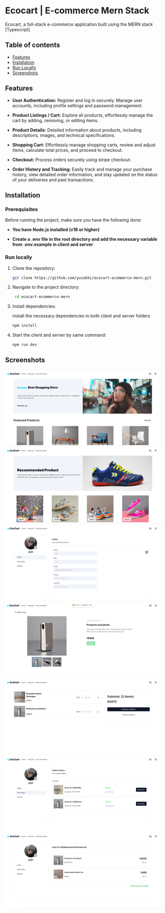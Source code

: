 # Ecocart | E-commerce Mern Stack

Ecocart, a full-stack e-commerce application built using the MERN stack [Typescript]

## Table of contents

- [Features](#features)
- [Installation](#installation)
- [Run Locally](#run-locally)
- [Screenshots](#screenshots)

## Features

- **User Authentication:** Register and log in securely. Manage user accounts, including profile settings and password management.

- **Product Listings / Cart:** Explore all products, effortlessly manage the cart by adding, removing, or editing items.

- **Product Details:** Detailed information about products, including descriptions, images, and technical specifications.

- **Shopping Cart:** Effortlessly manage shopping carts, review and adjust items, calculate total prices, and proceed to checkout.

- **Checkout:** Process orders securely using stripe checkout.

- **Order History and Tracking:** Easily track and manage your purchase history, view detailed order information, and stay updated on the status of your deliveries and past transactions.

## Installation

### Prerequisites

Before running the project, make sure you have the following done:

- **You have Node.js installed (v18 or higher)**

- **Create a .env file in the root directory and add the necessary variable from .env.example in client and server**

### Run locally

1. Clone the repository:

   ```bash
   git clone https://github.com/yuzakki/ecocart-ecommerce-mern.git
   ```

2. Navigate to the project directory:

   ```bash
    cd ecocart-ecommerce-mern
   ```

3. Install dependencies:

   install the necessary dependencies in both client and server folders

   ```bash
   npm install
   ```

4. Start the client and server by same command:

   ```bash
   npm run dev
   ```

## Screenshots

![Screenshot](./client/public/screenshots/1.png)
![Screenshot](./client/public/screenshots/2.png)
![Screenshot](./client/public/screenshots/3.png)
![Screenshot](./client/public/screenshots/4.png)
![Screenshot](./client/public/screenshots/5.png)
![Screenshot](./client/public/screenshots/6.png)
![Screenshot](./client/public/screenshots/7.png)
